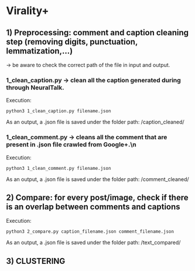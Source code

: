 # Virality+

## 1) Preprocessing: comment and caption cleaning step (removing digits, punctuation, lemmatization,...)
-> be aware to check the correct path of the file in input and output.

### 1_clean_caption.py -> clean all the caption generated during through NeuralTalk.

Execution:
	
```
python3 1_clean_caption.py filename.json
```

As an output, a .json file is saved under the folder path: /caption_cleaned/

### 1_clean_comment.py -> cleans all the comment that are present in .json file crawled from Google+.\n

Execution:

```
python3 1_clean_comment.py filename.json
```

As an output, a .json file is saved under the folder path: /comment_cleaned/

## 2) Compare: for every post/image, check if there is an overlap between comments and captions

Execution:
	
```
python3 2_compare.py caption_filename.json comment_filename.json
```

As an output, a .json file is saved under the folder path: /text_compared/

## 3) CLUSTERING

